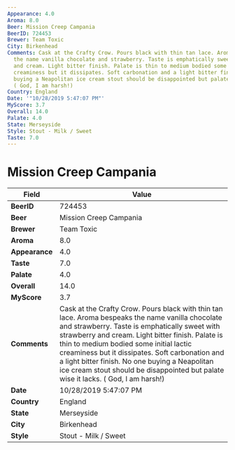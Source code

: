 ```yaml
---
Appearance: 4.0
Aroma: 8.0
Beer: Mission Creep Campania
BeerID: 724453
Brewer: Team Toxic
City: Birkenhead
Comments: Cask at the Crafty Crow. Pours black with thin tan lace. Aroma bespeaks
  the name vanilla chocolate and strawberry. Taste is emphatically sweet with strawberry
  and cream. Light bitter finish. Palate is thin to medium bodied some initial lactic
  creaminess but it dissipates. Soft carbonation and a light bitter finish. No one
  buying a Neapolitan ice cream stout should be disappointed but palate wise it lacks.
  ( God, I am harsh!)
Country: England
Date: '"10/28/2019 5:47:07 PM"'
MyScore: 3.7
Overall: 14.0
Palate: 4.0
State: Merseyside
Style: Stout - Milk / Sweet
Taste: 7.0
---
```


# Mission Creep Campania

| Field         | Value |
|---------------|-------|
| **BeerID** | 724453 |
| **Beer** | Mission Creep Campania |
| **Brewer** | Team Toxic |
| **Aroma** | 8.0 |
| **Appearance** | 4.0 |
| **Taste** | 7.0 |
| **Palate** | 4.0 |
| **Overall** | 14.0 |
| **MyScore** | 3.7 |
| **Comments** | Cask at the Crafty Crow. Pours black with thin tan lace. Aroma bespeaks the name vanilla chocolate and strawberry. Taste is emphatically sweet with strawberry and cream. Light bitter finish. Palate is thin to medium bodied some initial lactic creaminess but it dissipates. Soft carbonation and a light bitter finish. No one buying a Neapolitan ice cream stout should be disappointed but palate wise it lacks. ( God, I am harsh!) |
| **Date** | 10/28/2019 5:47:07 PM |
| **Country** | England |
| **State** | Merseyside |
| **City** | Birkenhead |
| **Style** | Stout - Milk / Sweet |
